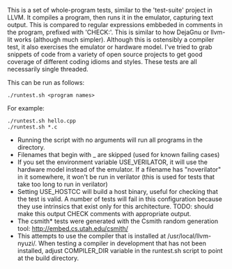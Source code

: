 This is a set of whole-program tests, similar to the 'test-suite' project in LLVM. 
It compiles a program, then runs it in the emulator, capturing text output. 
This is compared to regular expressions embbeded in comments in the program, prefixed with
'CHECK:'. This is similar to how DejaGnu or llvm-lit works (although much simpler). 
Although this is ostensibly a compiler test, it also exercises the emulator or 
hardware model. I've tried to grab snippets of code from a variety of open source 
projects to get good coverage of different coding idioms and styles. These tests are
all necessarily single threaded.

This can be run as follows:

    ./runtest.sh <program names>

For example:

    ./runtest.sh hello.cpp
    ./runtest.sh *.c

* Running the script with no arguments will run all programs in the directory.
* Filenames that begin with _ are skipped (used for known failing cases)
* If you set the environment variable USE_VERILATOR, it will use the hardware model
instead of the emulator. If a filename has "noverilator" in it somewhere, it won't 
be run in verilator (this is used for tests that take too long to run in verilator)
* Setting USE_HOSTCC will build a host binary, useful for checking that the test
is valid. A number of tests will fail in this configuration because they 
use intrinsics that exist only for this architecture. TODO: should make this output
CHECK comments with appropriate output. 
* The csmith* tests were generated with the Csmith random generation tool: 
http://embed.cs.utah.edu/csmith/
* This attempts to use the compiler that is installed at /usr/local/llvm-nyuzi/. 
When testing a compiler in development that has not been installed, adjust 
COMPILER_DIR variable in the runtest.sh script to point at the build directory.





